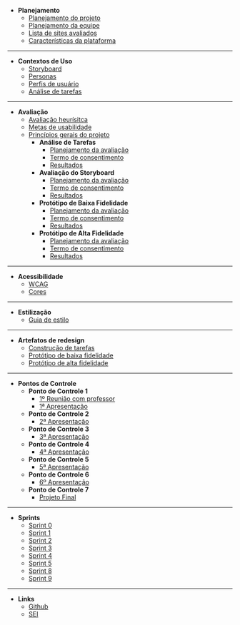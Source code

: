- **Planejamento**
  - [Planejamento do projeto](./planning/project_planning.md)
  - [Planejamento da equipe](./planning/team_planning.md)
  - [Lista de sites avaliados](./planning/evaluated_sites.md)
  - [Características da plataforma](./planning/platform_features.md)

---

- **Contextos de Uso**
  - [Storyboard](./use_context/storyboards.md)
  - [Personas](./use_context/personas.md)
  - [Perfis de usuário](./use_context/user_profiles.md)
  - [Análise de tarefas](./use_context/tasks_analysis.md)

---

- **Avaliação**
  - [Avaliação heurísitca](./evaluation/heuristic_evaluation.md)
  - [Metas de usabilidade](./evaluation/usability_goals.md)
  - [Princípios gerais do projeto](./evaluation/project_general_principles.md)
    - **Análise de Tarefas**
      - [Planejamento da avaliação](./evaluation/task_analysis/planning.md)
      - [Termo de consentimento](./evaluation/task_analysis/consent_form.md)
      - [Resultados](./evaluation/task_analysis/results.md)
    - **Avaliação do Storyboard**
      - [Planejamento da avaliação](./evaluation/storyboard/planning.md)
      - [Termo de consentimento](./evaluation/storyboard/consent_form.md)
      - [Resultados](./evaluation/storyboard/results.md)
    - **Protótipo de Baixa Fidelidade**
      - [Planejamento da avaliação](./evaluation/low_fidelity_prototype/planning.md)
      - [Termo de consentimento](./evaluation/low_fidelity_prototype/consent_form.md)
      - [Resultados](./evaluation/low_fidelity_prototype/results.md)
    - **Protótipo de Alta Fidelidade**
      - [Planejamento da avaliação](./evaluation/high_fidelity_prototype/planning.md)
      - [Termo de consentimento](./evaluation/high_fidelity_prototype/consent_form.md)
      - [Resultados](./evaluation/high_fidelity_prototype/results.md)

---

- **Acessibilidade**
  - [WCAG](./accessibility/WCAG.md)
  - [Cores](./accessibility/accessibility.md)

---

- **Estilização**
  - [Guia de estilo](./styling/style_guide.md)

---

- **Artefatos de redesign**
  - [Construção de tarefas](./redesign_artefacts/task_construction.md)
  - [Protótipo de baixa fidelidade](./redesign_artefacts/low_fidelity_prototype.md)
  - [Protótipo de alta fidelidade](./redesign_artefacts/high_fidelity_prototype.md)

---

- **Pontos de Controle**
  - **Ponto de Controle 1**
    - [1º Reunião com professor](./meeting/PC1/professor_meeting_1.md)
    - [1ª Apresentação](./meeting/PC1/pc1_presentation.md)
  - **Ponto de Controle 2**
    - [2ª Apresentação](./meeting/PC2/pc2_presentation.md)
  - **Ponto de Controle 3**
    - [3ª Apresentação](./meeting/PC3/pc3_presentation.md)
  - **Ponto de Controle 4**
    - [4ª Apresentação](./meeting/PC4/pc4_presentation.md)
  - **Ponto de Controle 5**
    - [5ª Apresentação](./meeting/PC5/pc5_presentation.md)
  - **Ponto de Controle 6**
    - [6º Apresentação](./meeting/PC6/pc6_presentation.md)
  - **Ponto de Controle 7**
    - [Projeto Final](./meeting/PC7/pc7_presentation.md)

---

- **Sprints**
  - [Sprint 0](./meeting/PC1/sprint_0.md)
  - [Sprint 1](./meeting/PC1/sprint_1.md)
  - [Sprint 2](./meeting/PC2/sprint_2.md)
  - [Sprint 3](./meeting/PC2/sprint_3.md)
  - [Sprint 4](./meeting/PC3/sprint_4.md)
  - [Sprint 5](./meeting/PC3/sprint_5.md)
  - [Sprint 8](./meeting/PC5/sprint_8.md)
  - [Sprint 9](./meeting/PC5/sprint_9.md)

---

- **Links**
  - [Github](https://github.com/Interacao-Humano-Computador/2020.1-SEI)
  - [SEI](https://sei.df.gov.br/sip/login.php?sigla_orgao_sistema=GDF&sigla_sistema=SEI)

